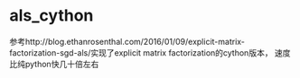 # als_cython
参考http://blog.ethanrosenthal.com/2016/01/09/explicit-matrix-factorization-sgd-als/实现了explicit matrix factorization的cython版本，
速度比纯python快几十倍左右
